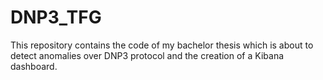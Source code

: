 # DNP3_TFG
This repository contains the code of my bachelor thesis which is about to detect anomalies over DNP3 protocol and the creation of a Kibana dashboard.
